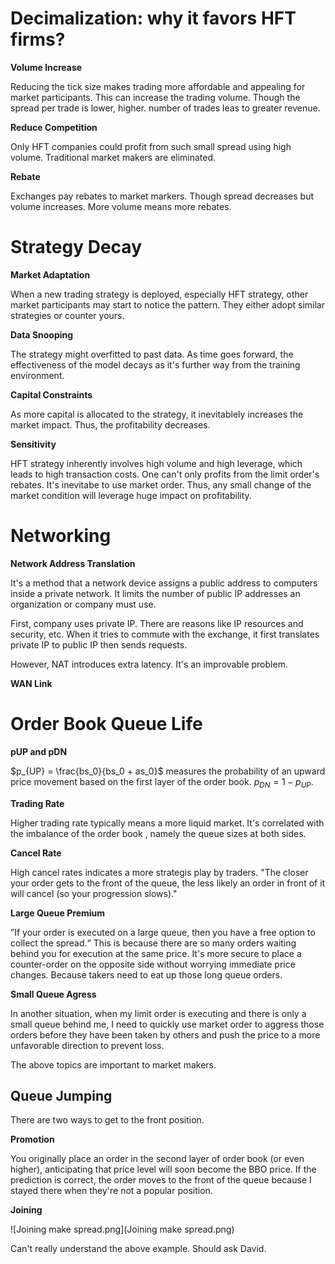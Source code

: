 # Decimalization: why it favors HFT firms?

**Volume Increase**

Reducing the tick size makes trading more affordable and appealing for market participants. This can increase the trading volume. Though the spread per trade is lower, higher. number of trades leas to greater revenue.

**Reduce Competition**

Only HFT companies could profit from such small spread using high volume. Traditional market makers are eliminated.

**Rebate**

Exchanges pay rebates to market markers. Though spread decreases but volume increases. More volume means more rebates.



# Strategy Decay

**Market Adaptation**

When a new trading strategy is deployed, especially HFT strategy, other market participants may start to notice the pattern. They either adopt similar strategies or counter yours.

**Data Snooping**

The strategy might overfitted to past data. As time goes forward, the effectiveness of the model decays as it's further way from the training environment.

**Capital Constraints**

As more capital is allocated to the strategy, it inevitablely increases the market impact. Thus, the profitability decreases.

**Sensitivity**

HFT strategy inherently involves high volume and high leverage, which leads to high transaction costs. One can't only profits from the limit order's rebates. It's inevitabe to use market order. Thus, any small change of the market condition will leverage huge impact on profitability.



# Networking

**Network Address Translation**

It's a method that a network device assigns a public address to computers inside a private network. It limits the number of public IP addresses an organization or company must use.

First, company uses private IP. There are reasons like IP resources and security, etc. When it tries to commute with the exchange, it first translates private IP to public IP then sends requests.

However, NAT introduces extra latency. It's an improvable problem.

**WAN Link**

# Order Book Queue Life

**pUP and pDN**

$p_{UP} = \frac{bs_0}{bs_0 + as_0}$ measures the probability of an upward price movement based on the first layer of the order book. $p_{DN} = 1 - p_{UP}$. 

**Trading Rate**

Higher trading rate typically means a more liquid market. It's correlated with the imbalance of the order book , namely the queue sizes at both sides.

**Cancel Rate**

High cancel rates indicates a more strategis play by traders. "The closer your order gets to the front of the queue, the less likely an order in front of it will cancel (so your progression slows)."

**Large Queue Premium**

”If your order is executed on a large queue, then you have a free option to collect the spread.“ This is because there are so many orders waiting behind you for execution at the same price. It's more secure to place a counter-order on the opposite side without worrying immediate price changes. Because takers need to eat up those long queue orders.

**Small Queue Agress**

In another situation, when my limit order is executing and there is only a small queue behind me, I need to quickly use market order to aggress those orders before they have been taken by others and push the price to a more unfavorable direction to prevent loss.

The above topics are important to market makers.

## Queue Jumping

There are two ways to get to the front position.

**Promotion**

You originally place an order in the second layer of order book (or even higher), anticipating that price level will soon become the BBO price. If the prediction is correct, the order moves to the front of the queue because I stayed there when they're not a popular position.

**Joining**

![Joining make spread.png](Joining make spread.png)

Can't really understand the above example. Should ask David.